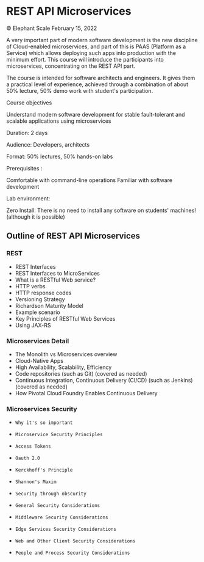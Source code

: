 # REST API Microservices

© Elephant Scale
February 15, 2022

A very important part of modern software development is the new discipline of Cloud-enabled microservices, and part of this is PAAS (Platform as a Service) which allows deploying such apps into production with the minimum effort. This course will introduce the participants into microservices,
concentrating on the REST API part.

The course is intended for software architects and engineers. It gives them a practical level of experience, achieved through a combination of about 50% lecture, 50% demo work with student's participation.

Course objectives

Understand modern software development for stable fault-tolerant and scalable applications using microservices

Duration: 2 days

Audience: Developers, architects

Format: 50% lectures,  50% hands-on labs

Prerequisites :

Comfortable with command-line operations
Familiar with software development

Lab environment:

Zero Install: There is no need to install any software on students' machines! (although it is possible)


## Outline of REST API Microservices

### REST

* REST Interfaces
* REST Interfaces to MicroServices
* What is a RESTful Web service?
* HTTP verbs
* HTTP response codes
* Versioning Strategy
* Richardson Maturity Model
* Example scenario
* Key Principles of RESTful Web Services
* Using JAX-RS
 

### Microservices Detail

* The Monolith vs Microservices overview
* Cloud-Native Apps
* High Availability, Scalability, Efficiency
* Code repositories (such as Git) (covered as needed)
* Continuous Integration, Continuous Delivery (CI/CD) (such as Jenkins) (covered as needed)
* How Pivotal Cloud Foundry Enables Continuous Delivery

### Microservices Security
*     Why it's so important
*     Microservice Security Principles                          
*     Access Tokens
*     Oauth 2.0
*     Kerckhoff's Principle
*     Shannon's Maxim
*     Security through obscurity
*     General Security Considerations
*     Middleware Security Considerations
*     Edge Services Security Considerations
*     Web and Other Client Security Considerations
*     People and Process Security Considerations

